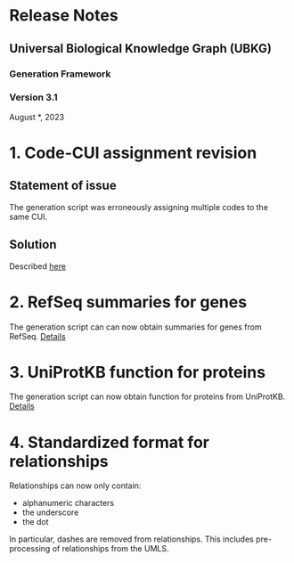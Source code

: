 # Release Notes
## Universal Biological Knowledge Graph (UBKG)
### Generation Framework
### Version 3.1
August *, 2023

# 1. Code-CUI assignment revision
## Statement of issue
The generation script was erroneously assigning multiple codes to the same CUI.

## Solution
Described [here](https://github.com/x-atlas-consortia/ubkg-neo4j/issues/24)

# 2. RefSeq summaries for genes
The generation script can can now obtain summaries for genes from RefSeq.
[Details](https://github.com/x-atlas-consortia/ubkg-etl/issues/73)

# 3. UniProtKB function for proteins
The generation script can now obtain function for proteins from UniProtKB.
[Details](https://github.com/x-atlas-consortia/ubkg-etl/issues/63)

# 4. Standardized format for relationships
Relationships can now only contain:
- alphanumeric characters
- the underscore
- the dot

In particular, dashes are removed from relationships. This includes pre-processing of relationships from the UMLS.

